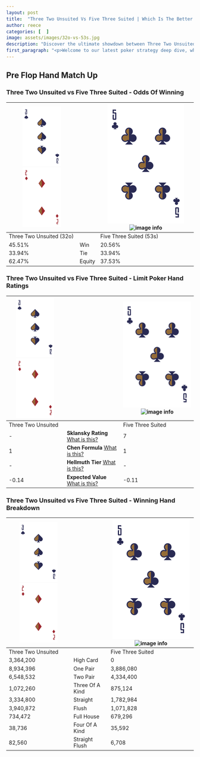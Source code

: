 ```yaml
---
layout: post
title:  "Three Two Unsuited Vs Five Three Suited | Which Is The Better Hand In Poker? A Complete Guide"
author: reece
categories: [  ]
image: assets/images/32o-vs-53s.jpg
description: "Discover the ultimate showdown between Three Two Unsuited and Five Three Suited in poker! Uncover the odds, strategies, and scenarios where one hand triumphs over the other. Get ready to up your poker game with this thrilling analysis."
first_paragraph: "<p>Welcome to our latest poker strategy deep dive, where we're pitting two distinct hands against each other in a high-stakes showdown: Three Two Unsuited vs Five Three Suited.</p><p>In the dynamic world of poker, every decision counts, and knowing which hand holds the upper hand is key to your success at the table.</p><p>In this article, we'll dissect these two hands, explore the scenarios where one dominates the other, and equip you with the knowledge to make strategic choices that can tip the odds in your favor.</p><p>Get ready to unravel the intriguing dynamics of these poker hands and elevate your game to new heights.</p>"
---
```




[comment]: # (sp0)

## Pre Flop Hand Match Up

<div class="table hand-ratings" markdown="1"> 



### Three Two Unsuited vs Five Three Suited - Odds Of Winning


    
| ![image info](assets/images/hand1/3.png) ![image info](assets/images/hand1/2o.png) |  | ![image info](assets/images/hand2/5.png) ![image info](assets/images/hand2/3s.png) |
| -------- | -------- | -------- |
| Three Two Unsuited (32o) |  | Five Three Suited (53s) |
| 45.51% | Win | 20.56% |
| 33.94% | Tie | 33.94% |
| 62.47% | Equity | 37.53% |




[comment]: # (sp1)



### Three Two Unsuited vs Five Three Suited - Limit Poker Hand Ratings


    
| ![image info](assets/images/hand1/3.png) ![image info](assets/images/hand1/2o.png) |  | ![image info](assets/images/hand2/5.png) ![image info](assets/images/hand2/3s.png) |
| -------- | -------- | -------- |
| Three Two Unsuited |  | Five Three Suited |
| - | **Sklansky Rating** [What is this?](/sklansky-rating-explained) | 7 |
| 1 | **Chen Formula** [What is this?](/chen-formula-explained) | 1 |
| - | **Hellmuth Tier** [What is this?](/Hellmuth-tier-explained) | - |
| -0.14 | **Expected Value** [What is this?](/expected-value-explained) | -0.11 |




[comment]: # (sp2)



### Three Two Unsuited vs Five Three Suited - Winning Hand Breakdown


    
| ![image info](assets/images/hand1/3.png) ![image info](assets/images/hand1/2o.png) |  | ![image info](assets/images/hand2/5.png) ![image info](assets/images/hand2/3s.png) |
| -------- | -------- | -------- |
| Three Two Unsuited |  | Five Three Suited |
| 3,364,200 | High Card | 0 |
| 8,934,396 | One Pair | 3,886,080 |
| 6,548,532 | Two Pair | 4,334,400 |
| 1,072,260 | Three Of A Kind | 875,124 |
| 3,334,800 | Straight | 1,782,984 |
| 3,940,872 | Flush | 1,071,828 |
| 734,472 | Full House | 679,296 |
| 38,736 | Four Of A Kind | 35,592 |
| 82,560 | Straight Flush | 6,708 |




[comment]: # (sp3)



</div>

[comment]: # (sp4)



[comment]: # (sp5)

